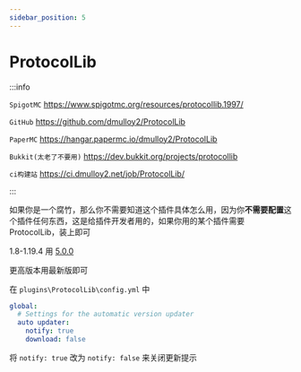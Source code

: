 ```yaml
---
sidebar_position: 5
---
```


# ProtocolLib

:::info

`SpigotMC` https://www.spigotmc.org/resources/protocollib.1997/

`GitHub` https://github.com/dmulloy2/ProtocolLib

`PaperMC` https://hangar.papermc.io/dmulloy2/ProtocolLib

`Bukkit(太老了不要用)` https://dev.bukkit.org/projects/protocollib

`ci构建站` https://ci.dmulloy2.net/job/ProtocolLib/

:::

如果你是一个腐竹，那么你不需要知道这个插件具体怎么用，因为你**不需要配置**这个插件任何东西，这是给插件开发者用的，如果你用的某个插件需要ProtocolLib，装上即可

1.8-1.19.4 用 [5.0.0](https://github.com/dmulloy2/ProtocolLib/releases/tag/5.0.0)

更高版本用最新版即可

在 `plugins\ProtocolLib\config.yml` 中

```yaml
global:
  # Settings for the automatic version updater
  auto updater:
    notify: true
    download: false
```

将 `notify: true` 改为 `notify: false` 来关闭更新提示

